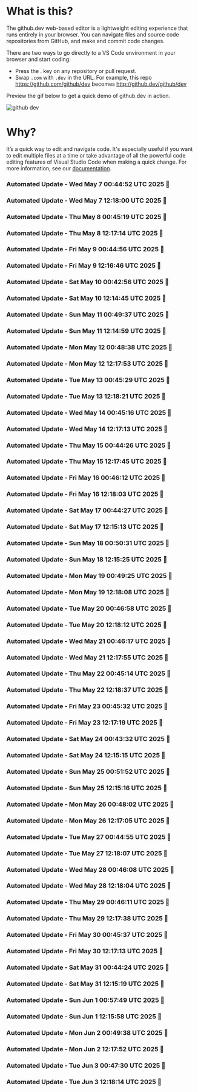 # What is this?

The github.dev web-based editor is a lightweight editing experience that runs entirely in your browser. You can navigate files and source code repositories from GitHub, and make and commit code changes.

There are two ways to go directly to a VS Code environment in your browser and start coding:

* Press the . key on any repository or pull request.
* Swap `.com` with `.dev` in the URL. For example, this repo https://github.com/github/dev becomes http://github.dev/github/dev

Preview the gif below to get a quick demo of github.dev in action.

![github dev](https://user-images.githubusercontent.com/856858/130119109-4769f2d7-9027-4bc4-a38c-10f297499e8f.gif)

# Why?
It’s a quick way to edit and navigate code. It's especially useful if you want to edit multiple files at a time or take advantage of all the powerful code editing features of Visual Studio Code when making a quick change. For more information, see our [documentation](https://github.co/codespaces-editor-help).


### Automated Update - Wed May  7 00:44:52 UTC 2025 🚀


### Automated Update - Wed May  7 12:18:00 UTC 2025 🚀


### Automated Update - Thu May  8 00:45:19 UTC 2025 🚀


### Automated Update - Thu May  8 12:17:14 UTC 2025 🚀


### Automated Update - Fri May  9 00:44:56 UTC 2025 🚀


### Automated Update - Fri May  9 12:16:46 UTC 2025 🚀


### Automated Update - Sat May 10 00:42:56 UTC 2025 🚀


### Automated Update - Sat May 10 12:14:45 UTC 2025 🚀


### Automated Update - Sun May 11 00:49:37 UTC 2025 🚀


### Automated Update - Sun May 11 12:14:59 UTC 2025 🚀


### Automated Update - Mon May 12 00:48:38 UTC 2025 🚀


### Automated Update - Mon May 12 12:17:53 UTC 2025 🚀


### Automated Update - Tue May 13 00:45:29 UTC 2025 🚀


### Automated Update - Tue May 13 12:18:21 UTC 2025 🚀


### Automated Update - Wed May 14 00:45:16 UTC 2025 🚀


### Automated Update - Wed May 14 12:17:13 UTC 2025 🚀


### Automated Update - Thu May 15 00:44:26 UTC 2025 🚀


### Automated Update - Thu May 15 12:17:45 UTC 2025 🚀


### Automated Update - Fri May 16 00:46:12 UTC 2025 🚀


### Automated Update - Fri May 16 12:18:03 UTC 2025 🚀


### Automated Update - Sat May 17 00:44:27 UTC 2025 🚀


### Automated Update - Sat May 17 12:15:13 UTC 2025 🚀


### Automated Update - Sun May 18 00:50:31 UTC 2025 🚀


### Automated Update - Sun May 18 12:15:25 UTC 2025 🚀


### Automated Update - Mon May 19 00:49:25 UTC 2025 🚀


### Automated Update - Mon May 19 12:18:08 UTC 2025 🚀


### Automated Update - Tue May 20 00:46:58 UTC 2025 🚀


### Automated Update - Tue May 20 12:18:12 UTC 2025 🚀


### Automated Update - Wed May 21 00:46:17 UTC 2025 🚀


### Automated Update - Wed May 21 12:17:55 UTC 2025 🚀


### Automated Update - Thu May 22 00:45:14 UTC 2025 🚀


### Automated Update - Thu May 22 12:18:37 UTC 2025 🚀


### Automated Update - Fri May 23 00:45:32 UTC 2025 🚀


### Automated Update - Fri May 23 12:17:19 UTC 2025 🚀


### Automated Update - Sat May 24 00:43:32 UTC 2025 🚀


### Automated Update - Sat May 24 12:15:15 UTC 2025 🚀


### Automated Update - Sun May 25 00:51:52 UTC 2025 🚀


### Automated Update - Sun May 25 12:15:16 UTC 2025 🚀


### Automated Update - Mon May 26 00:48:02 UTC 2025 🚀


### Automated Update - Mon May 26 12:17:05 UTC 2025 🚀


### Automated Update - Tue May 27 00:44:55 UTC 2025 🚀


### Automated Update - Tue May 27 12:18:07 UTC 2025 🚀


### Automated Update - Wed May 28 00:46:08 UTC 2025 🚀


### Automated Update - Wed May 28 12:18:04 UTC 2025 🚀


### Automated Update - Thu May 29 00:46:11 UTC 2025 🚀


### Automated Update - Thu May 29 12:17:38 UTC 2025 🚀


### Automated Update - Fri May 30 00:45:37 UTC 2025 🚀


### Automated Update - Fri May 30 12:17:13 UTC 2025 🚀


### Automated Update - Sat May 31 00:44:24 UTC 2025 🚀


### Automated Update - Sat May 31 12:15:19 UTC 2025 🚀


### Automated Update - Sun Jun  1 00:57:49 UTC 2025 🚀


### Automated Update - Sun Jun  1 12:15:58 UTC 2025 🚀


### Automated Update - Mon Jun  2 00:49:38 UTC 2025 🚀


### Automated Update - Mon Jun  2 12:17:52 UTC 2025 🚀


### Automated Update - Tue Jun  3 00:47:30 UTC 2025 🚀


### Automated Update - Tue Jun  3 12:18:14 UTC 2025 🚀
